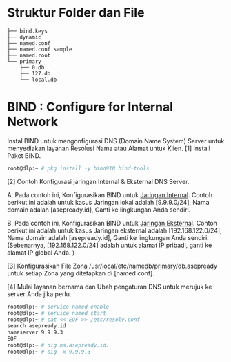 # Struktur Folder dan File
```
├── bind.keys
├── dynamic
├── named.conf
├── named.conf.sample
├── named.root
└── primary
    ├── 0.db
    ├── 127.db
    └── local.db
```

# BIND : Configure for Internal Network
Instal BIND untuk mengonfigurasi DNS (Domain Name System) Server untuk menyediakan layanan Resolusi Nama atau Alamat untuk Klien.
[1]	Install Paket BIND.
```sh
root@dlp:~ # pkg install -y bind918 bind-tools
```
[2]	Contoh Konfigurasi jaringan Internal & Eksternal DNS Server.
        
A. Pada contoh ini, Konfigurasikan BIND untuk [Jaringan Internal](./named-int.conf). Contoh berikut ini adalah untuk kasus Jaringan lokal adalah [9.9.9.0/24], Nama domain adalah [asepready.id], Ganti ke lingkungan Anda sendiri.
        
B. Pada contoh ini, Konfigurasikan BIND untuk [Jaringan Eksternal](./named-ext.conf). Contoh berikut ini adalah untuk kasus Jaringan eksternal adalah [192.168.122.0/24], Nama domain adalah [asepready.id], Ganti ke lingkungan Anda sendiri. (Sebenarnya, [192.168.122.0/24] adalah untuk alamat IP pribadi, ganti ke alamat IP global Anda. )

[3]	[Konfigurasikan File Zona /usr/local/etc/namedb/primary/db.asepready](./primary/db.asepready) untuk setiap Zona yang ditetapkan di [named.conf].

[4]     Mulai layanan bernama dan Ubah pengaturan DNS untuk merujuk ke server Anda jika perlu.
```sh
root@dlp:~ # service named enable
root@dlp:~ # service named start
root@dlp:~ # cat << EOF >> /etc/resolv.conf
search asepready.id
nameserver 9.9.9.3
EOF
root@dlp:~ # dig ns.asepready.id.
root@dlp:~ # dig -x 9.9.9.3
```
